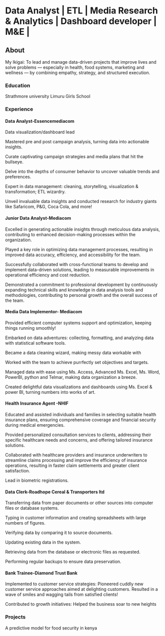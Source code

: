 # Data Analyst | ETL | Media Research & Analytics | Dashboard developer | M&E |
## About
My Ikigai: To lead and manage data-driven projects that improve lives and solve problems — especially in health, food systems, marketing and wellness — by combining empathy, strategy, and structured execution.

### Education
Strathmore university
Limuru Girls School

### Experience
#### Data Analyst-Essencemediacom
Data visualization/dashboard lead

Mastered pre and post campaign analysis, turning data into actionable insights.

Curate captivating campaign strategies and media plans that hit the bullseye.

Delve into the depths of consumer behavior to uncover valuable trends and preferences.

Expert in data management: cleaning, storytelling, visualization & transformation; ETL wizardry.

Unveil invaluable data insights and conducted research for industry giants like Safaricom, P&G, Coca Cola, and more!

#### Junior Data Analyst-Mediacom
Excelled in generating actionable insights through meticulous data analysis, contributing to enhanced decision-making processes within the organization.

Played a key role in optimizing data management processes, resulting in improved data accuracy, efficiency, and accessibility for the team.

Successfully collaborated with cross-functional teams to develop and implement data-driven solutions, leading to measurable improvements in operational efficiency and cost reduction.

Demonstrated a commitment to professional development by continuously expanding technical skills and knowledge in data analysis tools and methodologies, contributing to personal growth and the overall success of the team.

#### Media Data Implementor- Mediacom
Provided efficient computer systems support and optimization, keeping things running smoothly!

Embarked on data adventures: collecting, formatting, and analyzing data with statistical software tools.

Became a data cleaning wizard, making messy data workable with

Worked with the team to achieve purrfectly set objectives and targets.

Managed data with ease using Ms. Access, Advanced Ms. Excel, Ms. Word, PowerBI, python and Telmar, making data organization a breeze.

Created delightful data visualizations and dashboards using Ms. Excel & power BI, turning numbers into works of art.

#### Health Insurance Agent -NHIF
Educated and assisted individuals and families in selecting suitable health insurance plans, ensuring comprehensive coverage and financial security during medical emergencies.

Provided personalized consultation services to clients, addressing their specific healthcare needs and concerns, and offering tailored insurance solutions.

Collaborated with healthcare providers and insurance underwriters to streamline claims processing and improve the efficiency of insurance operations, resulting in faster claim settlements and greater client satisfaction.

Lead in biometric registrations.

#### Data Clerk-Roadhope Cereal & Transporters ltd
Transferring data from paper documents or other sources into computer files or database systems.

Typing in customer information and creating spreadsheets with large numbers of figures.

Verifying data by comparing it to source documents.

Updating existing data in the system.

Retrieving data from the database or electronic files as requested.

Performing regular backups to ensure data preservation.

#### Bank Trainee-Diamond Trust Bank
Implemented to customer service strategies: Pioneered cuddly new customer service approaches aimed at delighting customers. Resulted in a wave of smiles and wagging tails from satisfied clients!

Contributed to growth initiatives: Helped the business soar to new heights

### Projects
A predictive model for food security in kenya

